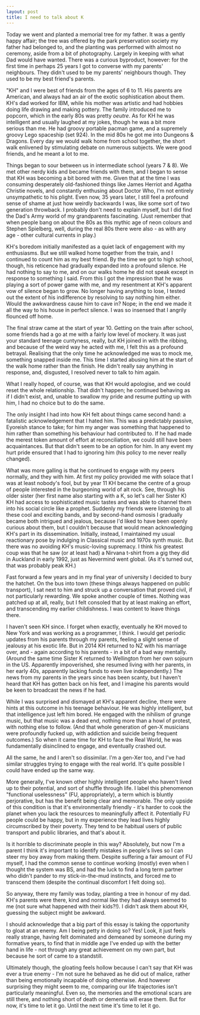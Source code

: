 ```yaml
---
layout: post
title: I need to talk about K
---
```


Today we went and planted a memorial tree for my father. It was a gently happy affair; the tree was offered by the park preservation society my father had belonged to, and the planting was performed with almost no ceremony, aside from a bit of photography. Largely in keeping with what Dad would have wanted. There was a curious byproduct, however: for the first time in perhaps 25 years I got to converse with my parents' neighbours. They didn't used to be my parents' neighbours though. They used to be my best friend's parents.

"KH" and I were best of friends from the ages of 6 to 11. His parents are American, and always had an air of the exotic sophistication about them. KH's dad worked for IBM, while his mother was artistic and had hobbies doing life drawing and making pottery. The family introduced me to popcorn, which in the early 80s was pretty _oeutre_. As for KH he was intelligent and usually laughed at my jokes, though he was a bit more serious than me. He had groovy portable pacman game, and a supremely groovy Lego spaceship (set 924). In the mid 80s he got me into Dungeons & Dragons. Every day we would walk home from school together, the short walk enlivened by stimulating debate on numerous subjects. We were good friends, and he meant a lot to me.

Things began to sour between us in intermediate school (years 7 & 8). We met other nerdy kids and became friends with them, and I began to sense that KH was becoming a bit bored with me. Given that at the time I was consuming desperately old-fashioned things like James Herriot and Agatha Christie novels, and constantly enthusing about Doctor Who, I'm not entirely unsympathetic to his plight. Even now, 35 years later, I still feel a profound sense of shame at just how weirdly backwards I was, like some sort of two generation throwback. I probably don't need to explain myself, but I did find the Dad's Army world of my grandparents fascinating. (Just remember that when people bang on about the 80s as this mythic age of neon colours and Stephen Spielberg, well, during the real 80s there were also - as with any age - other cultural currents in play.)

KH's boredom initially manifested as a quiet lack of engagement with my enthusiasms. But we still walked home together from the train, and I continued to count him as my best friend. By the time we got to high school, though, his reticence had gradually expanded into a profound silence. He had nothing to say to me, and on our walks home he did not speak except in response to something I said. From this I got the impression that he was playing a sort of power game with me, and my resentment at KH's apparent vow of silence began to grow. No longer having anything to lose, I tested out the extent of his indifference by resolving to say nothing him either. Would the awkwardness cause him to cave in? Nope; in the end we made it all the way to his house in perfect silence. I was so insensed that I angrily flounced off home.

The final straw came at the start of year 10. Getting on the train after school, some friends had a go at me with a fairly low level of mockery. It was just your standard teenage cuntyness, really, but KH joined in with the ribbing, and because of the weird way he acted with me, I felt this as a profound betrayal. Realising that the only time he acknowledged me was to mock me, something snapped inside me. This time I started abusing him at the start of the walk home rather than the finish. He didn't really say anything in response, and, disgusted, I resolved never to talk to him again.

What I really hoped, of course, was that KH would apologise, and we could reset the whole relationship. That didn't happen; he continued behaving as if I didn't exist, and, unable to swallow my pride and resume putting up with him, I had no choice but to do the same.

The only insight I had into how KH felt about things came second hand: a fatalistic acknowledgement that I hated him. This was a predictably passive, Eyoreish stance to take; for him my anger was something that happened to him rather than something his behaviour had contributed to. If he had made the merest token amount of effort at reconciliation, we could still have been acquaintances. But that didn't seem to be an option for him. In any event my hurt pride ensured that I had to ignoring him (his policy to me never really changed).

What was more galling is that he continued to engage with my peers normally, and they with him. At first my policy provided me with solace that I was at least nobody's fool, but by year 11 KH became the centre of a group of people interested in the burgeoning world of alt rock. See, through his older sister (her first name also starting with a K, so let's call her Sister K) KH had access to sophisticated music tastes and was able to channel them into his social circle like a prophet. Suddenly my friends were listening to all these cool and exciting bands, and by second-hand osmosis I gradually became both intrigued and jealous, because I'd liked to have been openly curious about them, but I couldn't because that would mean acknowledging KH's part in its dissemination. Initially, instead, I maintained my usual reactionary pose by indulging in Classical music and 1970s synth music. But there was no avoiding KH's music-loving supremacy. I think his greatest coup was that he saw (or at least had) a Nirvana t-shirt from a gig they did in Auckland in early 1992, just as Nevermind went global. (As it's turned out, that was probably peak KH.)

Fast forward a few years and in my final year of university I decided to bury the hatchet. On the bus into town (these things always happened on public transport), I sat next to him and struck up a conversation that proved civil, if not particularly rewarding. We spoke another couple of times. Nothing was patched up at all, really, but I felt consoled that by at least making an effort, and transcending my earlier childishness. I was content to leave things there.

I haven't seen KH since. I forget when exactly, eventually he KH moved to New York and was working as a programmer, I think. I would get periodic updates from his parents through my parents, feeling a slight sense of jealousy at his exotic life. But in 2014 KH returned to NZ with his marriage over, and - again according to his parents - in a bit of a bad way mentally. (Around the same time Sister K returned to Wellington from her own sojourn in the US. Apparently impoverished, she resumed living with her parents, in her early 40s, apparently lacking funds to even live independently.) The news from my parents in the years since has been scanty, but I haven't heard that KH has gotten back on his feet, and I imagine his parents would be keen to broadcast the news if he had.

While I was surprised and dismayed at KH's apparent decline, there were hints at this outcome in his teenage behaviour. He was highly intelligent, but that intelligence just left him bored. He engaged with the nihilism of grunge music, but that music was a dead end, nothing more than a howl of protest, with nothing else to follow. (And that whole generation of gen-X musicians were profoundly fucked up, with addiction and suicide being frequent outcomes.) So when it came time for KH to face the Real World, he was fundamentally disinclined to engage, and eventually crashed out.

All the same, he and I aren't so dissimilar. I'm a gen-Xer too, and I've had similar struggles trying to engage with the real world. It's quite possible I could have ended up the same way.

More generally, I've known other highly intelligent people who haven't lived up to their potential, and sort of shuffle through life. I label this phenomenon "functional uselessness" (FU, appropriately), a term which is bluntly perjorative, but has the benefit being clear and memorable. The only upside of this condition is that it's environmentally friendly - it's harder to cook the planet when you lack the resources to meaningfully affect it. Potentially FU people could be happy, but in my experience they lead lives highly circumscribed by their poverty. They tend to be habitual users of public transport and public libraries, and that's about it.

Is it horrible to discriminate people in this way? Absolutely, but now I'm a parent I think it's important to identify mistakes in people's lives so I can steer my boy away from making them. Despite suffering a fair amount of FU myself, I had the common sense to continue working (mostly) even when I thought the system was BS, and had the luck to find a long term partner who didn't pander to my stick-in-the-mud instincts, and forced me to transcend them (despite the continual discomfort I felt doing so).

So anyway, there my family was today, planting a tree in honour of my dad. KH's parents were there, kind and normal like they had always seemed to me (not sure what happened with their kids?!). I didn't ask them about KH, guessing the subject might be awkward.

I should acknowledge that a big part of this essay is taking the opportunity to gloat at an enemy. Am I being petty in doing so? Yes! Look, it just feels really strange, having felt dominated and demeaned by someone during my formative years, to find that in middle age I've ended up with the better hand in life - not through any great achievement on my own part, but because he sort of came to a standstill.

Ultimately though, the gloating feels hollow because I can't say that KH was ever a true enemy - I'm not sure he behaved as he did out of malice, rather than being emotionally incapable of doing otherwise. And however surprising they might seem to me, comparing our life trajectories isn't particularly meaningful. Even so, the memories and the emotional scars are still there, and nothing short of death or dementia will erase them. But for now, it's time to let it go. Until the next time it's time to let it go.